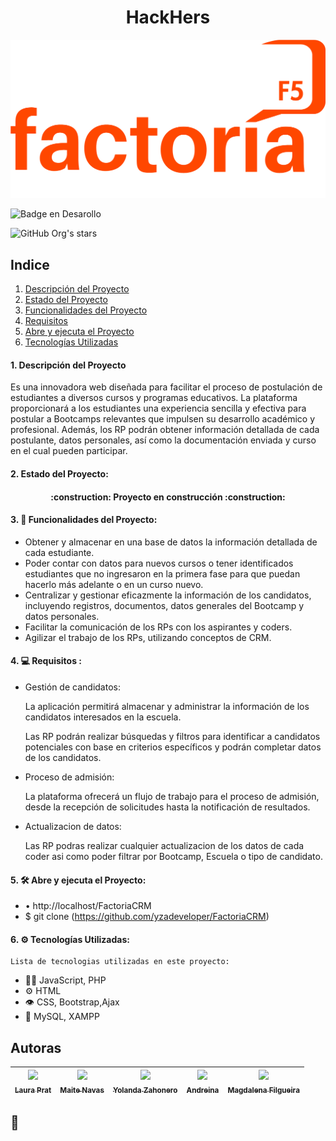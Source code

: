 
<h1 align="center"> HackHers </h1>

![Proyect Factoria CRM](https://github.com/yzadeveloper/FactoriaCRM/blob/develop/src/assets/images/Logo%20FF5%20VECTORIZADO.png)

![Badge en Desarollo](https://img.shields.io/badge/STATUS-EN%20DESAROLLO-green)

![GitHub Org's stars](https://img.shields.io/github/stars/lauuloulu?style=social)
 
  
  ## Indice
1. [Descripción del Proyecto](#descripcion-proyecto)
2. [Estado del Proyecto](#estado-proyecto)
3. [Funcionalidades del Proyecto](#funcionalidades-proyecto)
4. [Requisitos](#Requisitos-proyecto)
5. [Abre y ejecuta el Proyecto](#abre-y-ejecuta)
6. [Tecnologías Utilizadas](#tecnologias-utilizadas)


 <h4> 1. Descripción del Proyecto </h4>
  <p> Es una innovadora web diseñada para facilitar el proceso de postulación de estudiantes a diversos cursos y programas educativos. La plataforma proporcionará a los estudiantes una    experiencia sencilla y efectiva para postular a Bootcamps relevantes que impulsen su desarrollo académico y profesional. Además, los RP podrán obtener información detallada de cada      postulante, datos personales, así como la documentación enviada y curso en el cual pueden participar.</p> 
  
  
 <h4> 2. Estado del Proyecto:  </h4>
  
  <h4 align="center">  :construction: Proyecto en construcción :construction:  </h4> 
  
  <h4> 3. 🔨 Funcionalidades del Proyecto:</h4>

  - Obtener y almacenar en una base de datos la información detallada de cada estudiante.
  - Poder contar con datos para nuevos cursos o tener identificados estudiantes que no ingresaron en la primera fase para que puedan hacerlo más adelante o en un curso nuevo.
  - Centralizar y gestionar eficazmente la información de los candidatos, incluyendo registros, documentos, datos generales del Bootcamp y datos personales.
  - Facilitar la comunicación de los RPs con los aspirantes y coders. 
  - Agilizar el trabajo de los RPs, utilizando conceptos de CRM. 
  
  
<h4> 4. 💻 Requisitos :</h4>
  
   - Gestión de candidatos:
     <p>La aplicación permitirá almacenar y administrar la información de los candidatos interesados en la escuela.</p>
     <p>Las RP podrán realizar búsquedas y filtros para identificar a candidatos potenciales con base en criterios específicos y podrán completar datos de los candidatos.</p>
   - Proceso de admisión:
     <p>La plataforma ofrecerá un flujo de trabajo para el proceso de admisión, desde la recepción de solicitudes hasta la notificación de resultados.</p>
   - Actualizacion de datos:
     <p>Las RP podras realizar cualquier actualizacion de los datos de cada coder asi como poder filtrar por Bootcamp, Escuela o tipo de candidato.</p>

  <h4> 5.  🛠️ Abre y ejecuta el Proyecto:</h4>
   
   - •	http://localhost/FactoriaCRM
   - $ git clone (https://github.com/yzadeveloper/FactoriaCRM)
   
  <h4> 6. ⚙️ Tecnologías Utilizadas:</h4>

    Lista de tecnologias utilizadas en este proyecto:

   - 👨‍💻 JavaScript, PHP
   - ⚙️ HTML
   - 👁️ CSS, Bootstrap,Ajax
   - 💽 MySQL, XAMPP

   
   ## Autoras

| [<img src="https://avatars.githubusercontent.com/u/132446914?v=4" width=115><br><sub>Laura Prat</sub>](https://github.com/lauuloulu) | [<img src="https://avatars.githubusercontent.com/u/132447016?v=4" width=115><br><sub>Maite Navas</sub>](https://github.com/MaiteNavas) | [<img src="https://avatars.githubusercontent.com/u/67557714?v=4" width=115><br><sub>Yolanda Zahonero</sub>](https://github.com/yzadeveloper) | [<img src="https://avatars.githubusercontent.com/u/108815965?v=4" width=115><br><sub>Andreina</sub>](https://github.com/Andre-889) | [<img src="https://avatars.githubusercontent.com/u/132447020?v=4" width=115><br><sub>Magdalena Filgueira</sub>](https://github.com/MaggieFilgueira) 
| :---: | :---: | :---: | :---: | :---: |
 
📁
   - 
